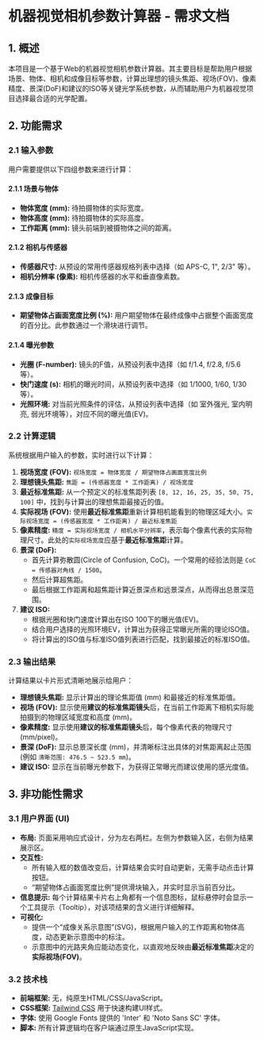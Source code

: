 # 机器视觉相机参数计算器 - 需求文档

## 1. 概述

本项目是一个基于Web的机器视觉相机参数计算器。其主要目标是帮助用户根据场景、物体、相机和成像目标等参数，计算出理想的镜头焦距、视场(FOV)、像素精度、景深(DoF)和建议的ISO等关键光学系统参数，从而辅助用户为机器视觉项目选择最合适的光学配置。

## 2. 功能需求

### 2.1 输入参数

用户需要提供以下四组参数来进行计算：

#### 2.1.1 场景与物体
- **物体宽度 (mm):** 待拍摄物体的实际宽度。
- **物体高度 (mm):** 待拍摄物体的实际高度。
- **工作距离 (mm):** 镜头前端到被摄物体之间的距离。

#### 2.1.2 相机与传感器
- **传感器尺寸:** 从预设的常用传感器规格列表中选择（如 APS-C, 1", 2/3" 等）。
- **相机分辨率 (像素):** 相机传感器的水平和垂直像素数。

#### 2.1.3 成像目标
- **期望物体占画面宽度比例 (%):** 用户期望物体在最终成像中占据整个画面宽度的百分比。此参数通过一个滑块进行调节。

#### 2.1.4 曝光参数
- **光圈 (F-number):** 镜头的F值，从预设列表中选择（如 f/1.4, f/2.8, f/5.6 等）。
- **快门速度 (s):** 相机的曝光时间，从预设列表中选择（如 1/1000, 1/60, 1/30 等）。
- **光照环境:** 对当前光照条件的评估，从预设列表中选择（如 室外强光, 室内明亮, 弱光环境等），对应不同的曝光值(EV)。

### 2.2 计算逻辑

系统根据用户输入的参数，实时进行以下计算：

1.  **视场宽度 (FOV):** `视场宽度 = 物体宽度 / 期望物体占画面宽度比例`
2.  **理想镜头焦距:** `焦距 = (传感器宽度 * 工作距离) / 视场宽度`
3.  **最近标准焦距:** 从一个预定义的标准焦距列表 `[8, 12, 16, 25, 35, 50, 75, 100]` 中，找到与计算出的理想焦距最接近的值。
4.  **实际视场 (FOV):** 使用**最近标准焦距**重新计算相机能看到的物理区域大小。`实际视场宽度 = (传感器宽度 * 工作距离) / 最近标准焦距`
5.  **像素精度:** `精度 = 实际视场宽度 / 相机水平分辨率`，表示每个像素代表的实际物理尺寸。此处的`实际视场宽度`应基于**最近标准焦距**计算。
6.  **景深 (DoF):**
    - 首先计算弥散圆(Circle of Confusion, CoC)。一个常用的经验法则是 `CoC = 传感器对角线 / 1500`。
    - 然后计算超焦距。
    - 最后根据工作距离和超焦距计算近景深点和远景深点，从而得出总景深范围。
7.  **建议 ISO:**
    - 根据光圈和快门速度计算出在ISO 100下的曝光值(EV)。
    - 结合用户选择的光照环境EV，计算出为获得正常曝光所需的理论ISO值。
    - 将计算出的ISO值与标准ISO值列表进行匹配，找到最接近的标准ISO值。

### 2.3 输出结果

计算结果以卡片形式清晰地展示给用户：

- **理想镜头焦距:** 显示计算出的理论焦距值 (mm) 和最接近的标准焦距值。
- **视场 (FOV):** 显示使用**建议的标准焦距镜头**后，在当前工作距离下相机实际能拍摄到的物理区域宽度和高度 (mm)。
- **像素精度:** 显示使用**建议的标准焦距镜头**后，每个像素代表的物理尺寸 (mm/pixel)。
- **景深 (DoF):** 显示总景深长度 (mm)，并清晰标注出具体的对焦距离起止范围 (例如 `清晰范围: 476.5 ~ 523.5 mm`)。
- **建议 ISO:** 显示在当前曝光参数下，为获得正常曝光而建议使用的感光度值。

## 3. 非功能性需求

### 3.1 用户界面 (UI)

- **布局:** 页面采用响应式设计，分为左右两栏。左侧为参数输入区，右侧为结果展示区。
- **交互性:**
    - 所有输入框的数值改变后，计算结果会实时自动更新，无需手动点击计算按钮。
    - “期望物体占画面宽度比例”提供滑块输入，并实时显示当前百分比。
- **信息提示:** 每个计算结果卡片右上角都有一个信息图标，鼠标悬停时会显示一个工具提示（Tooltip），对该项结果的含义进行详细解释。
- **可视化:**
    - 提供一个“成像关系示意图”(SVG)，根据用户输入的工作距离和物体高度，动态更新示意图中的标注。
    - 示意图中的光路夹角应能动态变化，以直观地反映由**最近标准焦距**决定的**实际视场(FOV)**。

### 3.2 技术栈

- **前端框架:** 无，纯原生HTML/CSS/JavaScript。
- **CSS框架:** [Tailwind CSS](https://tailwindcss.com/) 用于快速构建UI样式。
- **字体:** 使用 Google Fonts 提供的 'Inter' 和 'Noto Sans SC' 字体。
- **脚本:** 所有计算逻辑均在客户端通过原生JavaScript实现。
